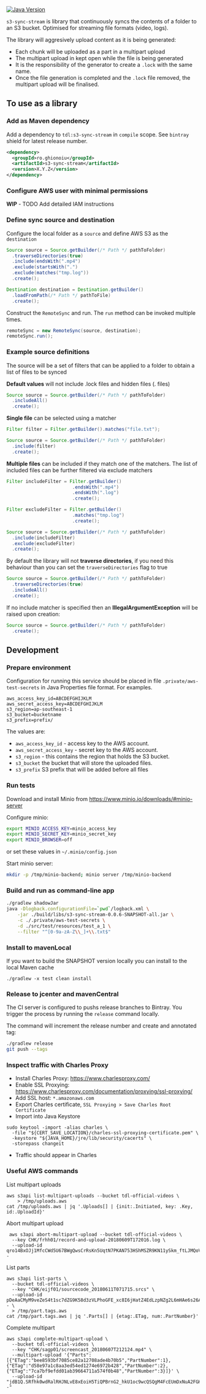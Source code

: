 [![Java Version](http://img.shields.io/badge/Java-1.8-blue.svg)](http://www.oracle.com/technetwork/java/javase/downloads/jdk8-downloads-2133151.html)

`s3-sync-stream` is library that continuously syncs the contents of a folder to an S3 bucket. Optimised for streaming file formats (video, logs).

The library will aggresively upload content as it is being generated:
* Each chunk will be uploaded as a part in a multipart upload
* The multipart upload in kept open while the file is being generated 
* It is the responsibility of the generator to create a `.lock` with the same name.
* Once the file generation is completed and the `.lock` file removed, the multipart upload will be finalised.


## To use as a library

### Add as Maven dependency

Add a dependency to `tdl:s3-sync-stream` in `compile` scope. See `bintray` shield for latest release number.
```xml
<dependency>
  <groupId>ro.ghionoiu</groupId>
  <artifactId>s3-sync-stream</artifactId>
  <version>X.Y.Z</version>
</dependency>
```

### Configure AWS user with minimal permissions

**WIP** - TODO Add detailed IAM instructions

### Define sync source and destination

Configure the local folder as a `source` and define AWS S3 as the `destination`
```java
Source source = Source.getBuilder(/* Path */ pathToFolder)
  .traverseDirectories(true)
  .include(endsWith(".mp4")
  .exclude(startsWith(".")
  .exclude(matches("tmp.log"))
  .create();

Destination destination = Destination.getBuilder()
  .loadFromPath(/* Path */ pathToFile)
  .create();
```

Construct the `RemoteSync` and run. The `run` method can be invoked multiple times.
```java
remoteSync = new RemoteSync(source, destination);
remoteSync.run();
```

### Example source definitions

The source will be a set of filters that can be applied to a folder to obtain a list of files to be synced

**Default values** will not include .lock files and hidden files (. files)
```java
Source source = Source.getBuilder(/* Path */ pathToFolder)
  .includeAll()
  .create();
```

**Single file** can be selected using a matcher
```java
Filter filter = Filter.getBuilder().matches("file.txt");

Source source = Source.getBuilder(/* Path */ pathToFolder)
  .include(filter)
  .create();
```

**Multiple files** can be included if they match one of the matchers.
The list of included files can be further filtered via exclude matchers
```java
Filter includeFilter = Filter.getBuilder()
                        .endsWith(".mp4")
                        .endsWith(".log")
                        .create();

Filter excludeFilter = Filter.getBuilder()
                        .matches("tmp.log")
                        .create();

Source source = Source.getBuilder(/* Path */ pathToFolder)
  .include(includeFilter)
  .exclude(excludeFilter)
  .create();
```

By default the library will not **traverse directories**, if you need this behaviour than you can set the `traverseDirectories` flag to true
```java
Source source = Source.getBuilder(/* Path */ pathToFolder)
  .traverseDirectories(true)
  .includeAll()
  .create();
```

If no include matcher is specified then an **IllegalArgumentException** will be raised upon creation:
```java
Source source = Source.getBuilder(/* Path */ pathToFolder)
  .create();
```

## Development

### Prepare environment

Configuration for running this service should be placed in file `.private/aws-test-secrets` in Java Properties file format. For examples.

```properties
aws_access_key_id=ABCDEFGHIJKLM
aws_secret_access_key=ABCDEFGHIJKLM
s3_region=ap-southeast-1
s3_bucket=bucketname
s3_prefix=prefix/
```

The values are:
* `aws_access_key_id` - access key to the AWS account.
* `aws_secret_access_key` - secret key to the AWS account.
* `s3_region` - this contains the region that holds the S3 bucket.
* `s3_bucket` the bucket that will store the uploaded files.
* `s3_prefix` S3 prefix that will be added before all files

### Run tests

Download and install Minio from https://www.minio.io/downloads/#minio-server

Configure minio:
```bash
export MINIO_ACCESS_KEY=minio_access_key
export MINIO_SECRET_KEY=minio_secret_key
export MINIO_BROWSER=off
```
or set these values in `~/.minio/config.json`

Start minio server:
```bash
mkdir -p /tmp/minio-backend; minio server /tmp/minio-backend
```


### Build and run as command-line app
```bash
./gradlew shadowJar
java -Dlogback.configurationFile=`pwd`/logback.xml \
    -jar ./build/libs/s3-sync-stream-0.0.6-SNAPSHOT-all.jar \
    -c ./.private/aws-test-secrets \
    -d ./src/test/resources/test_a_1 \
    --filter "^[0-9a-zA-Z\\_]+\\.txt$"
```

### Install to mavenLocal

If you want to build the SNAPSHOT version locally you can install to the local Maven cache
```
./gradlew -x test clean install
```

### Release to jcenter and mavenCentral

The CI server is configured to pushs release branches to Bintray.
You trigger the process by running the `release` command locally. 

The command will increment the release number and create and annotated tag:
```bash
./gradlew release
git push --tags
```

### Inspect traffic with Charles Proxy

- Install Charles Proxy: https://www.charlesproxy.com/
- Enable SSL Proxying: https://www.charlesproxy.com/documentation/proxying/ssl-proxying/
- Add SSL host: `*.amazonaws.com`
- Export Charles certificate, `SSL Proxying > Save Charles Root Certificate`
- Import into Java Keystore
```
sudo keytool -import -alias charles \
  -file "${CERT_SAVE_LOCATION}/charles-ssl-proxying-certificate.pem" \
  -keystore "${JAVA_HOME}/jre/lib/security/cacerts" \
  -storepass changeit
```
- Traffic should appear in Charles

### Useful AWS commands

List multipart uploads
```
aws s3api list-multipart-uploads --bucket tdl-official-videos \
    > /tmp/uploads.aws
cat /tmp/uploads.aws | jq '.Uploads[] | {init:.Initiated, key: .Key, id:.UploadId}'
```

Abort multipart upload
```
 aws s3api abort-multipart-upload --bucket tdl-official-videos \
  --key CHK/frhh01/record-and-upload-20180609T172016.log \
  --upload-id qro14BxOJj1MfcCWd5U67BWgQwsCrRsKn5UqtN7PKAN753HShMSZR9KN11ySkm_ftLJMQoVO._KGb1Irrl3NjnLDerlsrtPt.iYR2YWynhXb1tnPRX5CkVOPNvoyq6A7tO8cyCcHiON8W3WArgGuMQ--
```

List parts
```
aws s3api list-parts \
  --bucket tdl-official-videos \
  --key "CHK/eijf01/sourcecode_20180611T071715.srcs" \
  --upload-id pDeAaCMyM9veZeS4t1sc7dZG9K58d3zVLPhoGFE_xc8I6jHatZ4EdLzpNZg2L6mHAe6s26AUiBFlqI0CDgwNCOG5b7am_iQjThOSgcoTu7fdGUQQa895yyPjxMxpu6wbADnf1JAEKVe6KQYSk.oC4Q-- \
  > /tmp/part.tags.aws
cat /tmp/part.tags.aws | jq '.Parts[] | {etag:.ETag, num:.PartNumber}'
```

Complete multipart
```
aws s3api complete-multipart-upload \
  --bucket tdl-official-videos \
  --key "CHK/sagp01/screencast_20180607T212124.mp4" \
  --multipart-upload '{"Parts":[{"ETag":"bee8593bf7085ce82a12708ade4b70b5","PartNumber":1},{"ETag":"d58e97a1c8aa3ed54ed1274e6972b428","PartNumber":2},{"ETag":"7ca7bf9efdd01ab39664711a574f0b48","PartNumber":3}]}' \
  --upload-id "jdB1Q.SRfhk0wdRalRHJNLvE8xEoiH5TiQPBrnG2_hkU1oc9wcQSQgM4FcEUmDxNuA2FGHUigd_0LwkovflgXupcQMXCuJ_xYML9ZtKlX4LS8PaXXxaNcA4WOexreZoZ.fZ_NxDHxqCbg15H6enZdg--"
```

